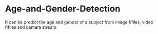 # Age-and-Gender-Detection
It can be predict the age and gender of a subject from image fifiles, video fifiles and camara stream.
